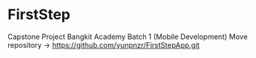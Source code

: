 # FirstStep

Capstone Project Bangkit Academy Batch 1 (Mobile Development)
Move repository -> https://github.com/yunpnzr/FirstStepApp.git
